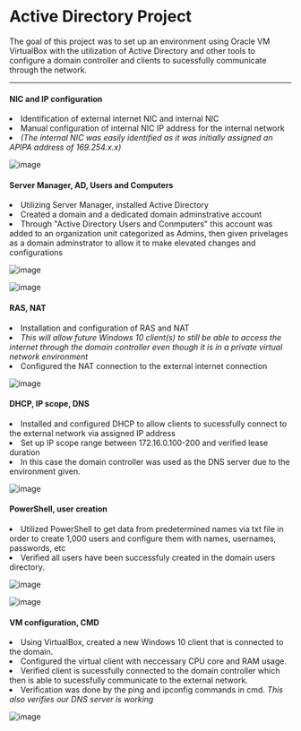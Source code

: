 # Active Directory Project

The goal of this project was to set up an environment using Oracle VM VirtualBox with the utilization of Active Directory and other tools to configure a domain controller and clients to sucessfully communicate through the network.

<hr>

<p> <h4>NIC and IP configuration</h4>
  <li>Identification of external internet NIC and internal NIC</li>
  <li>Manual configuration of internal NIC IP address for the internal network</li>
  <li><i>(The internal NIC was easily identified as it was initially assigned an APIPA address of 169.254.x.x)</i></li>
</p>

![image](https://github.com/kimSim/AD/assets/10665087/7068d945-4f68-41fd-9672-4f3e104c9215)

<p> <h4>Server Manager, AD, Users and Computers</h4>
  <li>Utilizing Server Manager, installed Active Directory</li>
  <li>Created a domain and a dedicated domain adminstrative account</li>
  <li>Through "Active Directory Users and Conmputers" this account was added to an organization unit categorized as Admins, then given privelages as a domain adminstrator to allow it to make elevated changes and configurations</li>
</p>

![image](https://github.com/kimSim/AD/assets/10665087/a83b1e08-3f7c-4367-a231-8167633f85ab)

![image](https://github.com/kimSim/AD/assets/10665087/048b57de-2137-4171-b637-7f90f31a841e)

<p> <h4>RAS, NAT</h4>
  <li>Installation and configuration of RAS and NAT</li>
  <li><i>This will allow future Windows 10 client(s) to still be able to access the internet through the domain controller even though it is in a private virtual network environment</i></li>
  <li>Configured the NAT connection to the external internet connection</li>
</p>

![image](https://github.com/kimSim/AD/assets/10665087/2e33caa5-35b0-421d-ab2d-ef792aef027e)

<p> <h4>DHCP, IP scope, DNS</h4>
  <li>Installed and configured DHCP to allow clients to sucessfully connect to the external network via assigned IP address</li>
  <li>Set up IP scope range between 172.16.0.100-200 and verified lease duration</li>
  <li>In this case the domain controller was used as the DNS server due to the environment given.</li>
</p>

![image](https://github.com/kimSim/AD/assets/10665087/ab8aec21-bfe1-4428-9a62-ee668f1fbe56)

<p> <h4>PowerShell, user creation</h4>
  <li>Utilized PowerShell to get data from predetermined names via txt file in order to create 1,000 users and configure them with names, usernames, passwords, etc</li>
  <li>Verified all users have been successfuly created in the domain users directory.</li>
</p>

![image](https://github.com/kimSim/AD/assets/10665087/f9975983-9b41-4b59-b88f-3f45620a189b)


![image](https://github.com/kimSim/AD/assets/10665087/af5b18cb-9b1c-403d-b792-25bc2e981d8b)

<p> <h4>VM configuration, CMD</h4>
  <li>Using VirtualBox, created a new Windows 10 client that is connected to the domain.</li>
  <li>Configured the virtual client with neccessary CPU core and RAM usage.</li> 
  <li>Verified client is sucessfully connected to the domain controller which then is able to sucessfully communicate to the external network. </li>
  <li>Verification was done by the ping and ipconfig commands in cmd. <i>This also verifies our DNS server is working</i></li>
</p>

![image](https://github.com/kimSim/AD/assets/10665087/d7654808-5dfe-493e-9709-ebfb3082b7fa)



